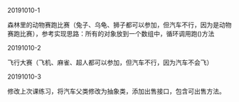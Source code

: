 20191010-1

森林里的动物赛跑比赛（兔子、乌龟、狮子都可以参加，但汽车不行，因为是动物赛跑比赛），参考实现思路：所有的对象放到一个数组中，循环调用跑()方法

20191010-2

飞行大赛（飞机、麻雀、超人都可以参加，但汽车不行，因为汽车不会飞）

20191010-3

修改上次课练习，将汽车父类修改为抽象类，添加出售接口，包含可出售方法。


